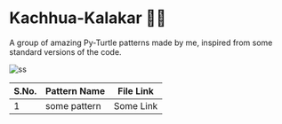 # Kachhua-Kalakar 🐢🎨
A group of amazing Py-Turtle patterns made by me, inspired from some standard versions of the code.

![ss](https://user-images.githubusercontent.com/64016811/132805595-5f1afa6e-5e0a-4e54-8a7c-96db9b8bc526.png)


| S.No. | Pattern Name | File Link |
|-------|--------------|-----------|
| 1 | some pattern  | Some Link |
